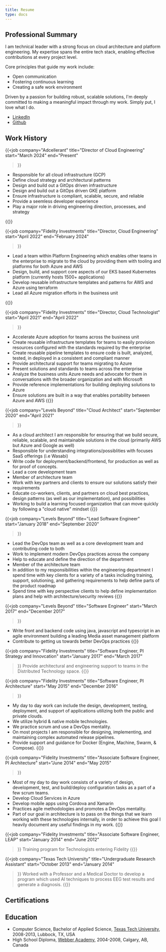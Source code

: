 ```yaml
---
title: Resume
type: docs
---
```


## Professional Summary

I am technical leader with a strong focus on cloud architecture and platform engineering. My expertise spans the entire tech stack, enabling effective contributions at every project level.

Core principles that guide my work include:
* Open communication
* Fostering continuous learning
* Creating a safe work environment

Driven by a passion for building robust, scalable solutions, I'm deeply committed to making a meaningful impact through my work. Simply put, I love what I do.


* [LinkedIn](https://www.linkedin.com/in/beverts312/)
* [Github](https://github.com/beverts312)

## Work History

{{<job
    company="Adcellerant"
    title="Director of Cloud Engineering"
    start="March 2024"
    end="Present"
>}}
* Responsible for all cloud infrastructure (GCP)
* Define cloud strategy and architectural patterns 
* Design and build out a GitOps driven infrastructure 
* Design and build out a GitOps driven GKE platform
* Ensure infrastructure is compliant, scalable, secure, and reliable
* Provide a seemless developer experience 
* Play a major role in driving engineering direction, processes, and strategy

{{</job>}}

{{<job
    company="Fidelity Investments"
    title="Director, Cloud Engineering"
    start="April 2022"
    end="February 2024"
>}}
* Lead a team within Platform Engineering which enables other teams in the enterprise to migrate to the cloud by providing them with tooling and platforms for both Azure and AWS
* Design, build, and support core aspects of our EKS based Kubernetes platform (currently hosts 1500+ applications)
* Develop reusable infrastructure templates and patterns for AWS and Azure using terraform
* Lead all Azure migration efforts in the business unit

{{</job>}}

{{<job
    company="Fidelity Investments"
    title="Director, Cloud Technologist"
    start="April 2021"
    end="April 2022"
>}}
* Accelerate Azure adoption for teams across the business unit
* Create reusable infrastructure templates for teams to easily provision resources configured with the standards required by the enterprise
* Create reusable pipeline templates to ensure code is built, analyzed, tested, in deployed in a consistent and compliant manner
* Provide architectural support for teams migrating to Azure
* Present solutions and standards to teams across the enterprise
* Analyze the business units Azure needs and advocate for them in conversations with the broader organization and with Microsoft
* Provide reference implementations for building deploying solutions to Azure
* Ensure solutions are built in a way that enables portability between Azure and AWS
{{</job>}}

{{<job 
    company="Levels Beyond" 
    title="Cloud Architect"
    start="September 2020"
    end="April 2021"
>}}
* As a cloud architect I am responsible for ensuring that we build secure, reliable, scalable,
and maintainable solutions in the cloud (primarily AWS but Azure and Google as well)
* Responsible for understanding integrations/possiblities with focuses SaaS offerings (i.e
Wasabi)
* Write code for deployment/backend/frontend, for production as well as for proof of
concepts.
* Lead a core development team
* Member of architecture team
* Work with key partners and clients to ensure our solutions satisfy their requirements
* Educate co-workers, clients, and partners on cloud best practices, design patterns (as well as our implementation),  and possibilities
* Working to build a learning focused organization that can move quickly by following a "cloud native" mindset
{{</job>}}

{{<job
    company="Levels Beyond"
    title="Lead Software Engineer"
    start="January 2018"
    end="September 2020"
>}}
* Lead the DevOps team as well as a core development team and contributing code to both
* Work to implement modern DevOps practices across the company
* Help to educate and define the direction of the department
* Member of the architecture team
* In addition to my responsibilities within the engineering department I spend time with key clients for a variety of a tasks including training, support, solutioning, and gathering requirements to help define parts of the product roadmap
* Spend time with key perspective clients to help define implementation plans and help with architecture/security reviews
{{</job>}}

{{<job
    company="Levels Beyond"
    title="Software Engineer"
    start="March 2017"
    end="December 2017"
>}}
* Write front and backend code using java, javascript and typescript in an agile environment building a leading Media asset management platform
* Contribute to getting us towards better DevOps practices
{{</job>}}

{{<job
    company="Fidelity Investments"
    title="Software Engineer, PI Strategy and Innovcation"
    start="January 2017"
    end="March 2017"
>}}
Provide architectural and engineering support to teams in the Distributed Technology space.
{{</job>}}

{{<job 
    company="Fidelity Investments"
    title="Software Engineer, PI Architecture"
    start="May 2015"
    end="December 2016"
>}}
* My day to day work can include the design, development, testing, deployment, and support of applications utilizing both the public and private clouds.
* We utilize hybrid & native mobile technologies.
* We practice scrum and use a DevOps mentality.
* On most projects I am responsible for designing, implementing, and maintaining complex automated release pipelines.
* Provide support and guidance for Docker (Engine, Machine, Swarm, & Compose).
{{</job>}}


{{<job 
    company="Fidelity Investments"
    title="Associate Software Engineer, PI Architecture"
    start="June 2014"
    end="May 2015"
>}}
* Most of my day to day work consists of a variety of design, development, test, and build/deploy configuration tasks as a part of a few scrum teams.
* Develop Cloud Services in Azure
* Develop mobile apps using Cordova and Xamarin
* Practices agile methodologies and promotes a DevOps mentality.
* Part of our goal in architecture is to pass on the things that we learn working with these technologies internally, in order to achieve this goal I heavily document any useful findings in my work.
{{</job>}}

{{<job
    company="Fidelity Investments"
    title="Associate Software Engineer, LEAP"
    start="January 2014"
    end="June 2012"
>}}
Training program for Technologists entering Fidelity
{{</job>}}

{{<job
    company="Texas Tech University"
    title="Undergraduate Research Assistant"
    start="October 2013"
    end="January 2014"
>}}
Worked with a Professor and a Medical Doctor to develop a program which used AI techniques to process EEG test results and generate a diagnosis.
{{</job>}}

## Certifications

<div data-iframe-width="150" data-iframe-height="270" data-share-badge-id="11a04eed-ba21-448e-a97d-feaea14a2e35" data-share-badge-host="https://www.credly.com"></div><script type="text/javascript" async src="//cdn.credly.com/assets/utilities/embed.js"></script>
<div data-iframe-width="150" data-iframe-height="270" data-share-badge-id="ad9ea203-bab8-4f32-be3b-5d447a2868db" data-share-badge-host="https://www.credly.com"></div><script type="text/javascript" async src="//cdn.credly.com/assets/utilities/embed.js"></script>

## Education

* Computer Science, Bachelor of Applied Science, [Texas Tech University][ttu], 2008-2013, Lubbock, TX, USA
* High School Diploma, [Webber Academy][webber], 2004-2008, Calgary, AB, Canada 

[ttu]: https://www.ttu.edu/
[webber]: https://www.webberacademy.ca/

